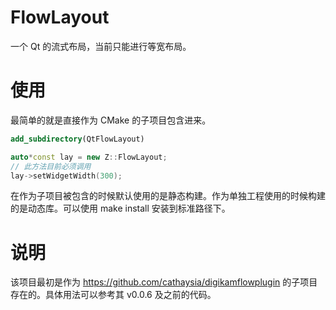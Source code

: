 # FlowLayout

一个 Qt 的流式布局，当前只能进行等宽布局。

# 使用

最简单的就是直接作为 CMake 的子项目包含进来。

```cmake
add_subdirectory(QtFlowLayout)
```

```C++
auto*const lay = new Z::FlowLayout;
// 此方法目前必须调用
lay->setWidgetWidth(300);
```

在作为子项目被包含的时候默认使用的是静态构建。作为单独工程使用的时候构建的是动态库。可以使用 make install 安装到标准路径下。

# 说明

该项目最初是作为 https://github.com/cathaysia/digikamflowplugin 的子项目存在的。具体用法可以参考其 v0.0.6 及之前的代码。
